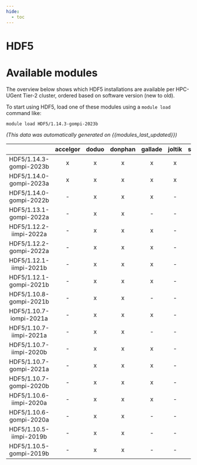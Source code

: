 ```yaml
---
hide:
  - toc
---
```


HDF5
====

# Available modules


The overview below shows which HDF5 installations are available per HPC-UGent Tier-2 cluster, ordered based on software version (new to old).

To start using HDF5, load one of these modules using a `module load` command like:

```shell
module load HDF5/1.14.3-gompi-2023b
```

*(This data was automatically generated on {{modules_last_updated}})*  

| |accelgor|doduo|donphan|gallade|joltik|shinx|skitty|
| :---: | :---: | :---: | :---: | :---: | :---: | :---: | :---: |
|HDF5/1.14.3-gompi-2023b|x|x|x|x|x|x|x|
|HDF5/1.14.0-gompi-2023a|x|x|x|x|x|x|x|
|HDF5/1.14.0-gompi-2022b|-|x|x|x|-|-|-|
|HDF5/1.13.1-gompi-2022a|-|x|x|-|-|-|-|
|HDF5/1.12.2-iimpi-2022a|-|x|x|x|-|-|-|
|HDF5/1.12.2-gompi-2022a|-|x|x|x|-|x|-|
|HDF5/1.12.1-iimpi-2021b|-|x|x|x|-|-|-|
|HDF5/1.12.1-gompi-2021b|-|x|x|x|-|-|-|
|HDF5/1.10.8-gompi-2021b|-|x|x|-|-|-|-|
|HDF5/1.10.7-iompi-2021a|-|x|x|x|-|-|-|
|HDF5/1.10.7-iimpi-2021a|-|x|x|-|-|-|-|
|HDF5/1.10.7-iimpi-2020b|-|x|x|x|-|-|-|
|HDF5/1.10.7-gompi-2021a|-|x|x|x|-|-|-|
|HDF5/1.10.7-gompi-2020b|-|x|x|x|-|-|-|
|HDF5/1.10.6-iimpi-2020a|-|x|x|x|-|-|-|
|HDF5/1.10.6-gompi-2020a|-|x|x|-|-|-|-|
|HDF5/1.10.5-iimpi-2019b|-|x|x|-|-|-|-|
|HDF5/1.10.5-gompi-2019b|-|x|x|-|-|-|-|
